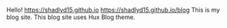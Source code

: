 Hello!
https://shadlyd15.github.io
https://shadlyd15.github.io/blog
This is my blog site. This blog site uses Hux Blog theme.